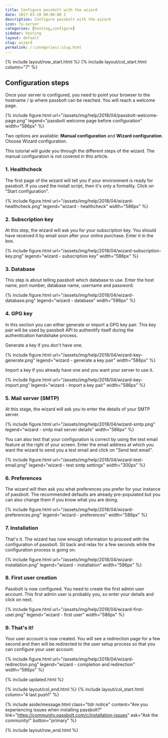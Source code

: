 ```yaml
---
title: Configure passbolt with the wizard
date: 2017-03-20 00:00:00 Z
description: Configure passbolt with the wizard
icon: fa-server
categories: [hosting,configure]
sidebar: hosting
layout: default
slug: wizard
permalink: /:categories/:slug.html
---
```


{% include layout/row_start.html %}
{% include layout/col_start.html column="7" %}

## Configuration steps
Once your server is configured, you need to point your browser to the hostname / ip where passbolt can be reached. You will 
reach a welcome page.

{% include figure.html
    url="/assets/img/help/2018/04/passbolt-welcome-page.png"
    legend="passbolt welcome page before configuration"
    width="586px"
%}

Two options are available: **Manual configuration** and **Wizard configuration**. Choose Wizard configuration.

This tutorial will guide you through the different steps of the wizard. The manual configuration is not 
covered in this article.

### 1. Healthcheck
The first page of the wizard will tell you if your environment is ready for passbolt. If you used the install script, then it's only
a formality. Click on "Start configuration".

{% include figure.html
    url="/assets/img/help/2018/04/wizard-healthcheck.png"
    legend="wizard - healthcheck"
    width="586px"
%}

### 2. Subscription key
At this step, the wizard will ask you for your subscription key. You should have received it by email soon after your online purchase.
Enter it in the box.

{% include figure.html
    url="/assets/img/help/2018/04/wizard-subscription-key.png"
    legend="wizard - subscription key"
    width="586px"
%}

### 3. Database
This step is about telling passbolt which database to use. Enter the host name, port number, database name, username and password. 

{% include figure.html
    url="/assets/img/help/2018/04/wizard-database.png"
    legend="wizard - database"
    width="586px"
%}

### 4. GPG key
In this section you can either generate or import a GPG key pair. This key pair will be used by passbolt API to authentify itself during the
authentication handshake process.

Generate a key if you don't have one.

{% include figure.html
    url="/assets/img/help/2018/04/wizard-key-generate.png"
    legend="wizard - generate a key pair"
    width="586px"
%}

Import a key if you already have one and you want your server to use it.

{% include figure.html
    url="/assets/img/help/2018/04/wizard-key-import.png"
    legend="wizard - import a key pair"
    width="586px"
%}

### 5. Mail server (SMTP)
At this stage, the wizard will ask you to enter the details of your SMTP server.

{% include figure.html
    url="/assets/img/help/2018/04/wizard-smtp.png"
    legend="wizard - smtp mail server details"
    width="586px"
%}

You can also test that your configuration is correct by using the test email feature at the right of your screen. Enter
the email address at which you want the wizard to send you a test email and click on "Send test email".

{% include figure.html
    url="/assets/img/help/2018/04/wizard-test-email.png"
    legend="wizard - test smtp settings"
    width="300px"
%}

### 6. Preferences
The wizard will then ask you what preferences you prefer for your instance of passbolt. The recommended defaults are already pre-populated
but you can also change them if you know what you are doing.

{% include figure.html
    url="/assets/img/help/2018/04/wizard-preferences.png"
    legend="wizard - preferences"
    width="586px"
%}

### 7. Installation
That's it. The wizard has now enough information to proceed with the configuration of passbolt. Sit back and relax for a few seconds while 
the configuration process is going on.

{% include figure.html
    url="/assets/img/help/2018/04/wizard-installation.png"
    legend="wizard - installation"
    width="586px"
%}

### 8. First user creation
Passbolt is now configured. You need to create the first admin user account. This first admin user is probably you, so enter
your details and click on next.

{% include figure.html
    url="/assets/img/help/2018/04/wizard-first-user.png"
    legend="wizard - first user"
    width="586px"
%}

### 9. That's it!
Your user account is now created. You will see a redirection page for a few second and then will be redirected
to the user setup process so that you can configure your user account.

{% include figure.html
    url="/assets/img/help/2018/04/wizard-redirection.png"
    legend="wizard - completion and redirection"
    width="586px"
%}

{% include updated.html %}

{% include layout/col_end.html %}
{% include layout/col_start.html column="4 last push1" %}

{% include aside/message.html
    class="tldr notice"
    content="Are you experiencing issues when installing passbolt?"
    link="https://community.passbolt.com/c/installation-issues"
    ask="Ask the community!"
    button="primary"
%}

{% include layout/row_end.html %}